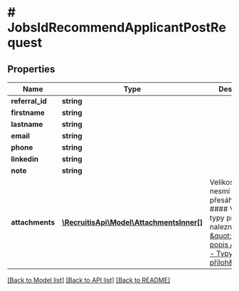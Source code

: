 # # JobsIdRecommendApplicantPostRequest

## Properties

Name | Type | Description | Notes
------------ | ------------- | ------------- | -------------
**referral_id** | **string** |  | [optional]
**firstname** | **string** |  |
**lastname** | **string** |  |
**email** | **string** |  |
**phone** | **string** |  | [optional]
**linkedin** | **string** |  | [optional]
**note** | **string** |  | [optional]
**attachments** | [**\RecruitisApi\Model\AttachmentsInner[]**](AttachmentsInner.md) | Velikost souboru nesmí přesáhnout 4MB.  #### Všechny typy příloh naleznete v sekci [\&quot;Dodatečný popis API volání - Typy příloh\&quot;](#typy-příloh-attachment-type) | [optional]

[[Back to Model list]](../../README.md#models) [[Back to API list]](../../README.md#endpoints) [[Back to README]](../../README.md)
